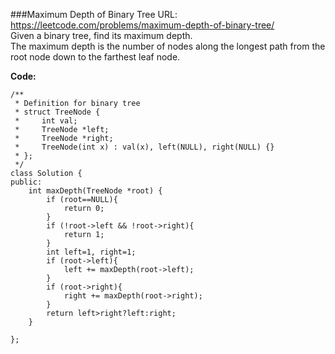 ###Maximum Depth of Binary Tree
URL: https://leetcode.com/problems/maximum-depth-of-binary-tree/</br>
Given a binary tree, find its maximum depth.</br>
The maximum depth is the number of nodes along the longest path from the root node down to the farthest leaf node.

__Code:__

	/**
	 * Definition for binary tree
	 * struct TreeNode {
	 *     int val;
	 *     TreeNode *left;
	 *     TreeNode *right;
	 *     TreeNode(int x) : val(x), left(NULL), right(NULL) {}
	 * };
	 */
	class Solution {
	public:
	    int maxDepth(TreeNode *root) {
	        if (root==NULL){
	            return 0;
	        }
	        if (!root->left && !root->right){
	            return 1;
	        }
	        int left=1, right=1;
	        if (root->left){
	            left += maxDepth(root->left);
	        }
	        if (root->right){
	            right += maxDepth(root->right);
	        }
	        return left>right?left:right;
	    }
	    
	};